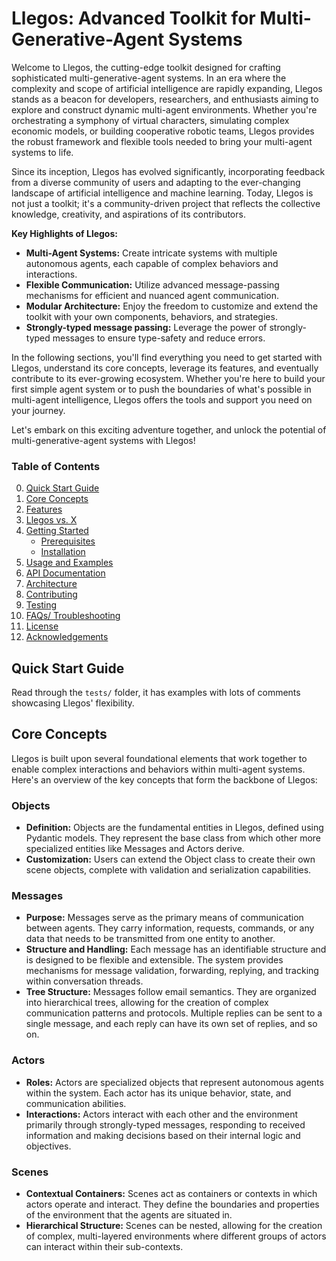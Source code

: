 # Llegos: Advanced Toolkit for Multi-Generative-Agent Systems

Welcome to Llegos, the cutting-edge toolkit designed for crafting sophisticated multi-generative-agent systems. In an era where the complexity and scope of artificial intelligence are rapidly expanding, Llegos stands as a beacon for developers, researchers, and enthusiasts aiming to explore and construct dynamic multi-agent environments. Whether you're orchestrating a symphony of virtual characters, simulating complex economic models, or building cooperative robotic teams, Llegos provides the robust framework and flexible tools needed to bring your multi-agent systems to life.

Since its inception, Llegos has evolved significantly, incorporating feedback from a diverse community of users and adapting to the ever-changing landscape of artificial intelligence and machine learning. Today, Llegos is not just a toolkit; it's a community-driven project that reflects the collective knowledge, creativity, and aspirations of its contributors.

**Key Highlights of Llegos:**
- **Multi-Agent Systems:** Create intricate systems with multiple autonomous agents, each capable of complex behaviors and interactions.
- **Flexible Communication:** Utilize advanced message-passing mechanisms for efficient and nuanced agent communication.
- **Modular Architecture:** Enjoy the freedom to customize and extend the toolkit with your own components, behaviors, and strategies.
- **Strongly-typed message passing:** Leverage the power of strongly-typed messages to ensure type-safety and reduce errors.

In the following sections, you'll find everything you need to get started with Llegos, understand its core concepts, leverage its features, and eventually contribute to its ever-growing ecosystem. Whether you're here to build your first simple agent system or to push the boundaries of what's possible in multi-agent intelligence, Llegos offers the tools and support you need on your journey.

Let's embark on this exciting adventure together, and unlock the potential of multi-generative-agent systems with Llegos!

### Table of Contents

0. [Quick Start Guide](#quick-start-guide)
1. [Core Concepts](#core-concepts)
2. [Features](#features)
3. [Llegos vs. X](#llegos-vs-x)
4. [Getting Started](#getting-started)
   - [Prerequisites](#prerequisites)
   - [Installation](#installation)
5. [Usage and Examples](#usage-and-examples)
6. [API Documentation](#api-documentation)
7. [Architecture](#architecture)
8. [Contributing](#contributing)
9. [Testing](#testing)
10. [FAQs/ Troubleshooting](#faqs--troubleshooting)
11. [License](#license)
12. [Acknowledgements](#acknowledgements)

## Quick Start Guide

Read through the `tests/` folder, it has examples with lots of comments showcasing Llegos' flexibility.

## Core Concepts

Llegos is built upon several foundational elements that work together to enable complex interactions and behaviors within multi-agent systems. Here's an overview of the key concepts that form the backbone of Llegos:

### Objects
- **Definition:** Objects are the fundamental entities in Llegos, defined using Pydantic models. They represent the base class from which other more specialized entities like Messages and Actors derive.
- **Customization:** Users can extend the Object class to create their own scene objects, complete with validation and serialization capabilities.

### Messages
- **Purpose:** Messages serve as the primary means of communication between agents. They carry information, requests, commands, or any data that needs to be transmitted from one entity to another.
- **Structure and Handling:** Each message has an identifiable structure and is designed to be flexible and extensible. The system provides mechanisms for message validation, forwarding, replying, and tracking within conversation threads.
- **Tree Structure:** Messages follow email semantics. They are organized into hierarchical trees, allowing for the creation of complex communication patterns and protocols. Multiple replies can be sent to a single message, and each reply can have its own set of replies, and so on.

### Actors
- **Roles:** Actors are specialized objects that represent autonomous agents within the system. Each actor has its unique behavior, state, and communication abilities.
- **Interactions:** Actors interact with each other and the environment primarily through strongly-typed messages, responding to received information and making decisions based on their internal logic and objectives.

### Scenes
- **Contextual Containers:** Scenes act as containers or contexts in which actors operate and interact. They define the boundaries and properties of the environment that the agents are situated in.
- **Hierarchical Structure:** Scenes can be nested, allowing for the creation of complex, multi-layered environments where different groups of actors can interact within their sub-contexts.
